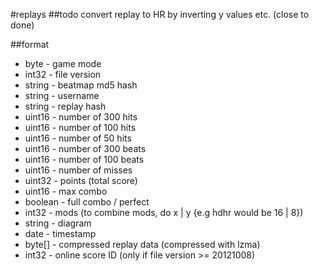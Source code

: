 #replays
##todo
convert replay to HR by inverting y values etc. (close to done)

##format
* byte - game mode
* int32 - file version
* string - beatmap md5 hash
* string - username
* string - replay hash
* uint16 - number of 300 hits
* uint16 - number of 100 hits
* uint16 - number of 50 hits
* uint16 - number of 300 beats
* uint16 - number of 100 beats
* uint16 - number of misses
* uint32 - points (total score)
* uint16 - max combo
* boolean - full combo / perfect
* int32 - mods (to combine mods, do x | y {e.g hdhr would be 16 | 8})
* string - diagram
* date - timestamp
* byte[] - compressed replay data (compressed with lzma)
* int32 - online score ID (only if file version >= 20121008)